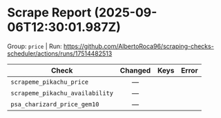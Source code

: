 # Scrape Report (2025-09-06T12:30:01.987Z)

Group: `price`  |  Run: https://github.com/AlbertoRoca96/scraping-checks-scheduler/actions/runs/17514482513

| Check | Changed | Keys | Error |
|---|:---:|:--|:--|
| `scrapeme_pikachu_price` | — |  |  |
| `scrapeme_pikachu_availability` | — |  |  |
| `psa_charizard_price_gem10` | — |  |  |
